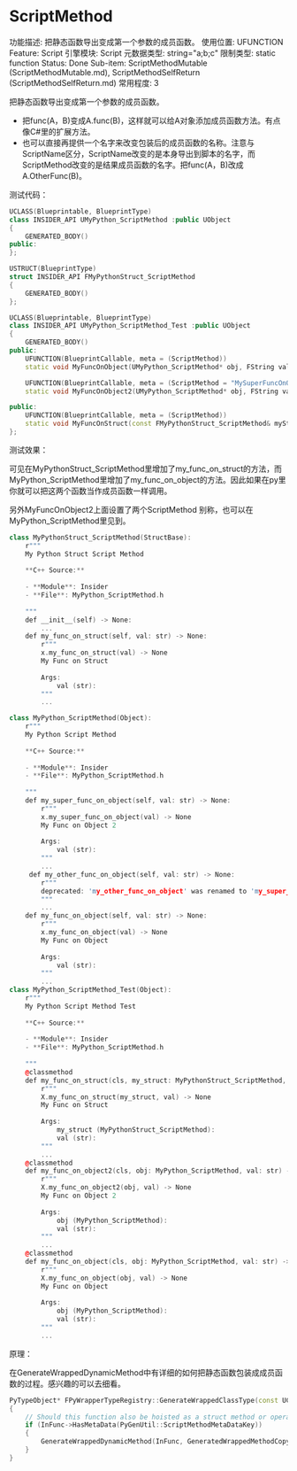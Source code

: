 # ScriptMethod

功能描述: 把静态函数导出变成第一个参数的成员函数。
使用位置: UFUNCTION
Feature: Script
引擎模块: Script
元数据类型: string="a;b;c"
限制类型: static function
Status: Done
Sub-item: ScriptMethodMutable (ScriptMethodMutable.md), ScriptMethodSelfReturn (ScriptMethodSelfReturn.md)
常用程度: 3

把静态函数导出变成第一个参数的成员函数。

- 把func(A，B)变成A.func(B)，这样就可以给A对象添加成员函数方法。有点像C#里的扩展方法。
- 也可以直接再提供一个名字来改变包装后的成员函数的名称。注意与ScriptName区分，ScriptName改变的是本身导出到脚本的名字，而ScriptMethod改变的是结果成员函数的名字。把func(A，B)改成A.OtherFunc(B)。

测试代码：

```cpp
UCLASS(Blueprintable, BlueprintType)
class INSIDER_API UMyPython_ScriptMethod :public UObject
{
	GENERATED_BODY()
public:
};

USTRUCT(BlueprintType)
struct INSIDER_API FMyPythonStruct_ScriptMethod
{
	GENERATED_BODY()
};

UCLASS(Blueprintable, BlueprintType)
class INSIDER_API UMyPython_ScriptMethod_Test :public UObject
{
	GENERATED_BODY()
public:
	UFUNCTION(BlueprintCallable, meta = (ScriptMethod))
	static void MyFuncOnObject(UMyPython_ScriptMethod* obj, FString val);

	UFUNCTION(BlueprintCallable, meta = (ScriptMethod = "MySuperFuncOnObject;MyOtherFuncOnObject"))
	static void MyFuncOnObject2(UMyPython_ScriptMethod* obj, FString val);

public:
	UFUNCTION(BlueprintCallable, meta = (ScriptMethod))
	static void MyFuncOnStruct(const FMyPythonStruct_ScriptMethod& myStruct, FString val);;
};

```

测试效果：

可见在MyPythonStruct_ScriptMethod里增加了my_func_on_struct的方法，而MyPython_ScriptMethod里增加了my_func_on_object的方法。因此如果在py里你就可以把这两个函数当作成员函数一样调用。

另外MyFuncOnObject2上面设置了两个ScriptMethod 别称，也可以在MyPython_ScriptMethod里见到。

```cpp
class MyPythonStruct_ScriptMethod(StructBase):
    r"""
    My Python Struct Script Method
    
    **C++ Source:**
    
    - **Module**: Insider
    - **File**: MyPython_ScriptMethod.h
    
    """
    def __init__(self) -> None:
        ...
    def my_func_on_struct(self, val: str) -> None:
        r"""
        x.my_func_on_struct(val) -> None
        My Func on Struct
        
        Args:
            val (str):
        """
        ...

class MyPython_ScriptMethod(Object):
    r"""
    My Python Script Method
    
    **C++ Source:**
    
    - **Module**: Insider
    - **File**: MyPython_ScriptMethod.h
    
    """
    def my_super_func_on_object(self, val: str) -> None:
        r"""
        x.my_super_func_on_object(val) -> None
        My Func on Object 2
        
        Args:
            val (str):
        """
        ...
     def my_other_func_on_object(self, val: str) -> None:
        r"""
        deprecated: 'my_other_func_on_object' was renamed to 'my_super_func_on_object'.
        """
        ...
    def my_func_on_object(self, val: str) -> None:
        r"""
        x.my_func_on_object(val) -> None
        My Func on Object
        
        Args:
            val (str):
        """
        ...
class MyPython_ScriptMethod_Test(Object):
    r"""
    My Python Script Method Test
    
    **C++ Source:**
    
    - **Module**: Insider
    - **File**: MyPython_ScriptMethod.h
    
    """
    @classmethod
    def my_func_on_struct(cls, my_struct: MyPythonStruct_ScriptMethod, val: str) -> None:
        r"""
        X.my_func_on_struct(my_struct, val) -> None
        My Func on Struct
        
        Args:
            my_struct (MyPythonStruct_ScriptMethod): 
            val (str):
        """
        ...
    @classmethod
    def my_func_on_object2(cls, obj: MyPython_ScriptMethod, val: str) -> None:
        r"""
        X.my_func_on_object2(obj, val) -> None
        My Func on Object 2
        
        Args:
            obj (MyPython_ScriptMethod): 
            val (str):
        """
        ...
    @classmethod
    def my_func_on_object(cls, obj: MyPython_ScriptMethod, val: str) -> None:
        r"""
        X.my_func_on_object(obj, val) -> None
        My Func on Object
        
        Args:
            obj (MyPython_ScriptMethod): 
            val (str):
        """
        ...
```

原理：

在GenerateWrappedDynamicMethod中有详细的如何把静态函数包装成成员函数的过程。感兴趣的可以去细看。

```cpp
PyTypeObject* FPyWrapperTypeRegistry::GenerateWrappedClassType(const UClass* InClass, FGeneratedWrappedTypeReferences& OutGeneratedWrappedTypeReferences, TSet<FName>& OutDirtyModules, const EPyTypeGenerationFlags InGenerationFlags)
{
	// Should this function also be hoisted as a struct method or operator?
	if (InFunc->HasMetaData(PyGenUtil::ScriptMethodMetaDataKey))
	{
		GenerateWrappedDynamicMethod(InFunc, GeneratedWrappedMethodCopy);
	}
}
```